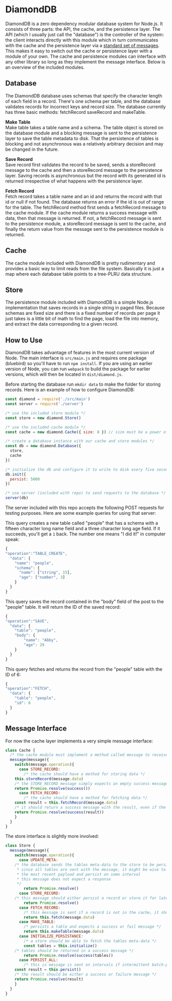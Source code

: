DiamondDB
=========
DiamondDB is a zero dependency modular database system for Node.js. It consists of three parts: the API, the cache, and the persistence layer. The API (which I usually just call the "database") is the controller of the system: the client interacts directly with this module which in turn communicates with the cache and the persistence layer via a [standard set of messages](https://github.com/incrediblesound/DiamondDB/blob/master/src/common/operations.js). This makes it easy to switch out the cache or persistence layer with a module of your own. The cache and persistence modules can interface with any other library so long as they implement the message interface. Below is an overview of the included modules.

Database
------------
The DiamondDB database uses schemas that specify the character length of each field in a record. There's one schema per table, and the database validates records for incorrect keys and record size. The database currently has three basic methods: fetchRecord saveRecord and makeTable.

**Make Table**   
Make table takes a table name and a schema. The table object is stored on the database module and a blocking message is sent to the persistence layer to save the table metadata to disk. That the persistence of tables is blocking and not asynchronous was a relatively arbitrary decision and may be changed in the future.

**Save Record**   
Save record first validates the record to be saved, sends a storeRecord message to the cache and then a storeRecord message to the persistence layer. Saving records is asynchronous but the record with its generated id is returned irrespective of what happens with the persistence layer.

**Fetch Record**   
Fetch record takes a table name and an id and returns the record with that id or null if not found. The database returns an error if the id is out of range for the table. The fetchRecord method first sends a fetchRecord message to the cache module. If the cache module returns a success message with data, then that message is returned. If not, a fetchRecord message is sent to the persistence module, a storeRecord message is sent to the cache, and finally the return value from the message sent to the persistence module is returned.

Cache
------
The cache module included with DiamondDB is pretty rudimentary and provides a basic way to limit reads from the file system. Basically it is just a map where each database table points to a tree-PLRU data structure.

Store
-----
The persistence module included with DiamondDB is a simple Node.js implementation that saves records in a single string in paged files. Because schemas are fixed size and there is a fixed number of records per page it just takes is a little bit of math to find the page, load the file into memory, and extract the data corresponding to a given record.

How to Use
----------
DiamondDB takes advantage of features in the most current version of Node. The main interface is `src/main.js` and requires one package (bluebird) so you'll have to run `npm install`. If you are using an earlier version of Node, you can run `webpack` to build the package for earlier versions, which will then be located in `dist/diamond.js`.

Before starting the database run `mkdir data` to make the folder for storing records. Here is an example of how to configure DiamondDB:
```javascript
const diamond = require('./src/main')
const server = require('./server')

/* use the included store module */
const store = new diamond.Store()

/* use the included cache module */
const cache = new diamond.Cache({ size: 8 }) // size must be a power of 2

/* create a database instance with our cache and store modules */
const db = new diamond.Database({
  store,
  cache
})

/* initialize the db and configure it to write to disk every five seconds */
db.init({
  persist: 5000
})

/* use server (included with repo) to send requests to the database */
server(db)
```
The server included with this repo accepts the following POST requests for testing purposes. Here are some example queries for using that server:

This query creates a new table called "people" that has a schema with a fifteen character long name field and a three character long age field. If it succeeds, you'll get a `1` back. The number one means "I did it!" in computer speak:
```javascript
{
"operation":"TABLE_CREATE",
  "data": {
    "name": "people",
    "schema": {
      "name": ["string", 15],
      "age": ["number", 3]
    }
  }
}
```

This query saves the record contained in the "body" field of the post to the "people" table. It will return the ID of the saved record:
```javascript
{
"operation":"SAVE",
  "data": {
  	"table": "people",
  	"body": {
  		"name": "Abby",
  		"age": 29
  	}
  }
}
```

This query fetches and returns the record from the "people" table with the ID of 6:
```javascript
{
"operation":"FETCH",
  "data": {
	"table": "people",
	"id": 6
  }
}
```
Message Interface
----------------
For now the cache layer implements a very simple message interface:
```javascript
class Cache {
  /* the cache module must implement a method called message to receive messages */
  message(message){
    switch(message.operation){
      case STORE_RECORD:
        /* the cache should have a method for storing data */
	this.storeRecord(message.data)
	/* the STORE_RECORD message simply expects an empty success message */
	return Promise.resolve(success())
      case FETCH_RECORD:
        /* the cache should have a method for fetching data */
	const result = this.fetchRecord(message.data)
	/* it should return a success message with the result, even if the result is null */
	return Promise.resolve(success(result))
    }
  }
}
```
The store interface is slightly more involved:
```javascript
class Store {
  message(message){
    switch(message.operation){
      case UPDATE_META:
	/* the database sends the tables meta-data to the store to be persisted
	 * since all tables are sent with the message, it might be wise to only store
	 * the most recent payload and persist on some interval
	 * this message does not expect a response
	 */
        return Promise.resolve()
      case STORE_RECORD:
	/* this message should either persist a record or store it for later batch persistence */
        return Promise.resolve()
      case FETCH_RECORD:
        /* this message is sent if a record is not in the cache, it should fetch from the disk */
        return this.fetch(message.data)
      case MAKE_TABLE:
        /* persists a table and expects a success or fail message */
        return this.makeTable(message.data)
      case INITIALIZE_PERSISTANCE:
        /* a store should be able to fetch the tables meta-data */
        const tables = this.initialize()
	/* tables should be returned in a success message */
        return Promise.resolve(success(tables))
      case PERSIST_ALL:
        /* this is message is sent on intervals if intermittent batch-persistence is configured */
	const result = this.persist()
	/* the result should be either a success or failure message */
	return Promise.resolve(result)
    }
  }
}
```
